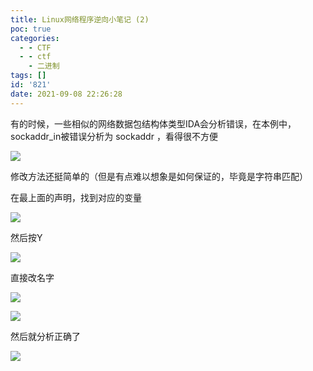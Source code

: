 ```yaml
---
title: Linux网络程序逆向小笔记 (2)
poc: true
categories:
  - - CTF
  - - ctf
    - 二进制
tags: []
id: '821'
date: 2021-09-08 22:26:28
---
```


有的时候，一些相似的网络数据包结构体类型IDA会分析错误，在本例中，sockaddr\_in被错误分析为 sockaddr ，看得很不方便

![](https://raw.githubusercontent.com/Valkierja/ALLPIC/main/img/202303181053803.png)

修改方法还挺简单的（但是有点难以想象是如何保证的，毕竟是字符串匹配）

在最上面的声明，找到对应的变量

![](https://raw.githubusercontent.com/Valkierja/ALLPIC/main/img/202303181053629.png)

然后按Y

![](https://raw.githubusercontent.com/Valkierja/ALLPIC/main/img/202303181053729.png)

直接改名字

![](https://raw.githubusercontent.com/Valkierja/ALLPIC/main/img/202303181054704.png)

![](https://raw.githubusercontent.com/Valkierja/ALLPIC/main/img/202303181054897.png)

然后就分析正确了

![](https://raw.githubusercontent.com/Valkierja/ALLPIC/main/img/202303181054779.png)